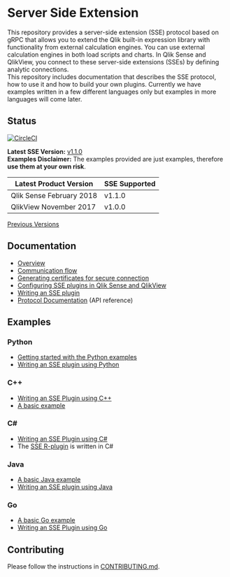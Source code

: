 # Server Side Extension

This repository provides a server-side extension (SSE) protocol based on gRPC that allows you to extend the Qlik built-in expression library with functionality from external calculation engines. You can use external calculation engines in both load scripts and charts. In Qlik Sense and QlikView, you connect to these server-side extensions (SSEs) by defining analytic connections.  
This repository includes documentation that describes the SSE protocol, how to use it and how to build your own plugins. Currently we have examples written in a few different languages only but examples in more languages will come later.  

## Status
[![CircleCI](https://circleci.com/gh/qlik-oss/server-side-extension.svg?style=shield)](https://circleci.com/gh/qlik-oss/server-side-extension)  

__Latest SSE Version:__ [v1.1.0](https://github.com/qlik-oss/server-side-extension/releases/latest)  
__Examples Disclaimer:__ The examples provided are just examples, therefore __use them at your own risk__.   

| __Latest Product Version__ | __SSE Supported__ |
| ----- | ----- |
| Qlik Sense February 2018 | v1.1.0 |
| QlikView November 2017| v1.0.0 |

[Previous Versions](CHANGELOG.md)

## Documentation

* [Overview](docs/README.md)
* [Communication flow](docs/communication_flow.md)
* [Generating certificates for secure connection](generate_certs_guide/README.md)
* [Configuring SSE plugins in Qlik Sense and QlikView](docs/configuration.md)
* [Writing an SSE plugin](docs/writing_a_plugin.md)
* [Protocol Documentation](docs/SSE_Protocol.md) (API reference)

## Examples

### Python
* [Getting started with the Python examples](examples/python/GetStarted.md)
* [Writing an SSE plugin using Python](examples/python/README.md)

### C++
* [Writing an SSE Plugin using C++](examples/cpp/README.md)
* [A basic example](examples/cpp/basic_example/README.md)

### C#
* [Writing an SSE Plugin using C#](examples/CSharp/README.md)
* The [SSE R-plugin](https://github.com/qlik-oss/sse-r-plugin) is written in C#

### Java
* [A basic Java example](examples/java/basic_example/README.md)
* [Writing an SSE plugin using Java](examples/java/basic_example/WritingAnSSEPluginUsingJava.md)

### Go
* [A basic Go example](examples/go/basic_example/README.md)
* [Writing an SSE Plugin using Go](examples/go/README.md)

## Contributing
Please follow the instructions in [CONTRIBUTING.md](.github/CONTRIBUTING.md).
